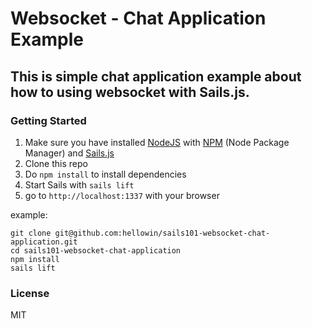 Websocket - Chat Application Example
======================

This is simple chat application example about how to using websocket with Sails.js.
---

### Getting Started

1. Make sure you have installed [NodeJS](http://nodejs.org/) with [NPM](https://www.npmjs.com/) (Node Package Manager) and [Sails.js](http://sailsjs.org/#/)
2. Clone this repo
3. Do `npm install` to install dependencies
4. Start Sails with `sails lift`
5. go to `http://localhost:1337` with your browser

example:
``` shell
git clone git@github.com:hellowin/sails101-websocket-chat-application.git
cd sails101-websocket-chat-application
npm install
sails lift
```

### License

MIT
